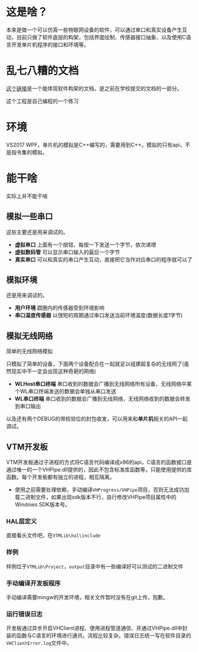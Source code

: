 # 这是啥？

本来是做一个可以仿真一些物联网设备的软件，可以通过串口和真实设备产生互动，目前只做了软件底层的构架，包括界面绘制、传感器接口抽象、以及使用C语言开发单片机程序的接口和环境等。

# 乱七八糟的文档
[这个链接](https://raw.githubusercontent.com/frto027/IotSimulate/master/files/report.docx)是一个能体现软件构架的文档，是之前在学校提交的文档的一部分。

这个工程是自己编程的一个练习

# 环境
VS2017 WPF，单片机的模拟是C++编写的，需要用到C++。模拟的只有api，不是指令集的模拟。

# 能干啥
实际上并不能干啥

## 模拟一些串口
这些主要还是用来调试的。
- **虚拟串口** 上面有一个按钮，每按一下发送一个字节，依次递增
- **虚拟数码管** 可以显示串口输入的最后一个字节
- **真实串口** 可以和真实的串口产生互动，直接把它当作对应串口的程序就可以了

## 模拟环境
还是用来调试的。
- **用户环境** 圆圈内的传感器受到环境影响
- **串口温度传感器** 以很短的周期通过串口发送当前环境温度(数据长度1字节)

## 模拟无线网络
简单的无线网络模拟

只模拟了简单的设备，下面两个设备配合在一起就足以组建超复杂的无线网了(虽然现实中不一定会出现这种奇葩的网络)
- **WLHost串口终端** 串口收到的数据会广播到无线网络所有设备，无线网络中某个WL串口终端发送的数据会单独从串口发送
- **WL串口终端** 串口收到的数据会广播到无线网络，无线网络收到的数据会转发到串口输出

以及还有两个DEBUG的带校验位的封包收发，可以用来和**单片机**相关的API一起调试。

## VTM开发板

VTM开发板通过子进程的方式将C语言代码编译成x86的api，C语言的函数接口是通过唯一的一个VHPipe.dll提供的，因此不包含标准库函数等，只能使用提供的库函数。每个开发板都有独立的进程，相互隔离。
- 使用之前需要处理依赖，手动编译`VHProgress/VHPipe`项目，否则无法成功加载二进制文件，如果出现sdk版本不行，自行修改VHPipe项目属性中的Windows SDK版本号。

### HAL层定义
直接看头文件吧，在`VTMLib\hal\include`
### 样例
样例位于`VTMLib\Project`，`output`目录中有一些编译好可以测试的二进制文件
### 手动编译开发板程序
手动编译需要mingw的开发环境，相关文件暂时没有在git上传，抱歉。
### 运行错误日志
开发板通过异步开启VHClient进程、使用进程管道通信、并通过VHPipe.dll中封装的函数与C语言的环境进行通讯，流程比较复杂。错误日志统一写在软件目录的`VHClientError.log`文件中。

